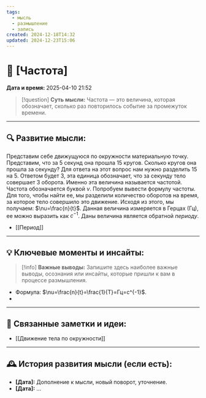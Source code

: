 ```yaml
---
tags:
  - мысль
  - размышление
  - запись
created: 2024-12-18T14:32
updated: 2024-12-23T15:06
---
```


# 💭  [Частота]

**Дата и время:** 2025-04-10 21:52

> [!question] **Суть мысли:**
> Частота — это величина, которая обозначает, сколько раз повторилось событие за промежуток времени.

---

## 🔍 Развитие мысли:

Представим себе движущуюся по окружности материальную точку. Представим, что за 5 секунд она прошла 15 кругов. Сколько кругов она прошла за секунду?
Для ответа на этот вопрос нам нужно разделить 15 на 5. Ответом будет 3, эта единица обозначает, что за секунду тело совершает 3 оборота. Именно эта величина называется частотой. 
Частота обозначается буквой $\nu$. Попробуем вывести формулу частоты. Для того, чтобы найти ее, мы разделили количество оборотов на время, за которое тело совершило это движение. Исходя из этого, мы получаем: $\nu=\frac{n}{t}$. Данная величина измеряется в Герцах (Гц), ее можно выразить как $с^{-1}$. Даны величина является обратной *периоду*.

- [[Период]]

---

## 💡 Ключевые моменты и инсайты:

> [!info] **Важные выводы:**
> Запишите здесь наиболее важные выводы, осознания или инсайты, которые пришли к вам в процессе размышления.

- Формула: $\nu=\frac{n}{t}=\frac{1}{T}=Гц=с^{-1}$.
- 

---

## 🔄 Связанные заметки и идеи:

- [[Движение тела по окружности]]

---

## 🕰️ История развития мысли (если есть):

* **[Дата]:**  Дополнение к мысли, новый поворот, уточнение.
* **[Дата]:**  ...